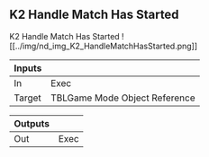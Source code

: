 ## K2 Handle Match Has Started
K2 Handle Match Has Started
![[../img/nd_img_K2_HandleMatchHasStarted.png]]

|Inputs||
|--|--|
| In | Exec |
| Target | TBLGame Mode Object Reference |

|Outputs||
|--|--|
| Out | Exec |

